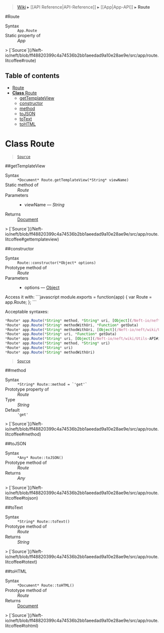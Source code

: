> [Wiki](Home) ▸ [[API Reference|API-Reference]] ▸ [[App|App-API]] ▸ **Route**

#Route
<dl><dt>Syntax</dt><dd><code>App.Route</code></dd><dt>Static property of</dt><dd><i>App</i></dd></dl>
> [`Source`](/Neft-io/neft/blob/ff48820399c4a74536b2bb1aeedad9a10e28ae9e/src/app/route.litcoffee#route)

## Table of contents
* [Route](#route)
* [**Class** Route](#class-route)
  * [getTemplateView](#gettemplateview)
  * [constructor](#constructor)
  * [method](#method)
  * [toJSON](#tojson)
  * [toText](#totext)
  * [toHTML](#tohtml)

# **Class** Route

> [`Source`](/Neft-io/neft/blob/ff48820399c4a74536b2bb1aeedad9a10e28ae9e/src/app/route.litcoffee#class-route)

##getTemplateView
<dl><dt>Syntax</dt><dd><code>&#x2A;Document&#x2A; Route.getTemplateView(&#x2A;String&#x2A; viewName)</code></dd><dt>Static method of</dt><dd><i>Route</i></dd><dt>Parameters</dt><dd><ul><li>viewName — <i>String</i></li></ul></dd><dt>Returns</dt><dd><a href="/Neft-io/neft/wiki/Document-API#class-document">Document</a></dd></dl>
> [`Source`](/Neft-io/neft/blob/ff48820399c4a74536b2bb1aeedad9a10e28ae9e/src/app/route.litcoffee#gettemplateview)

##constructor
<dl><dt>Syntax</dt><dd><code>Route::constructor(&#x2A;Object&#x2A; options)</code></dd><dt>Prototype method of</dt><dd><i>Route</i></dd><dt>Parameters</dt><dd><ul><li>options — <a href="/Neft-io/neft/wiki/Utils-API#isobject">Object</a></li></ul></dd></dl>
Access it with:
```javascript
module.exports = function(app) {
    var Route = app.Route;
};
```

Acceptable syntaxes:
```javascript
*Route* app.Route(*String* method, *String* uri, [Object](/Neft-io/neft/wiki/Utils-API#isobject) options)
*Route* app.Route(*String* methodWithUri, *Function* getData)
*Route* app.Route(*String* methodWithUri, [Object](/Neft-io/neft/wiki/Utils-API#isobject) options)
*Route* app.Route(*String* uri, *Function* getData)
*Route* app.Route(*String* uri, [Object](/Neft-io/neft/wiki/Utils-API#isobject) options)
*Route* app.Route(*String* method, *String* uri)
*Route* app.Route(*String* uri)
*Route* app.Route(*String* methodWithUri)
```

> [`Source`](/Neft-io/neft/blob/ff48820399c4a74536b2bb1aeedad9a10e28ae9e/src/app/route.litcoffee#constructor)

##method
<dl><dt>Syntax</dt><dd><code>&#x2A;String&#x2A; Route::method = `'get'`</code></dd><dt>Prototype property of</dt><dd><i>Route</i></dd><dt>Type</dt><dd><i>String</i></dd><dt>Default</dt><dd><code>'get'</code></dd></dl>
> [`Source`](/Neft-io/neft/blob/ff48820399c4a74536b2bb1aeedad9a10e28ae9e/src/app/route.litcoffee#method)

##toJSON
<dl><dt>Syntax</dt><dd><code>&#x2A;Any&#x2A; Route::toJSON()</code></dd><dt>Prototype method of</dt><dd><i>Route</i></dd><dt>Returns</dt><dd><i>Any</i></dd></dl>
> [`Source`](/Neft-io/neft/blob/ff48820399c4a74536b2bb1aeedad9a10e28ae9e/src/app/route.litcoffee#tojson)

##toText
<dl><dt>Syntax</dt><dd><code>&#x2A;String&#x2A; Route::toText()</code></dd><dt>Prototype method of</dt><dd><i>Route</i></dd><dt>Returns</dt><dd><i>String</i></dd></dl>
> [`Source`](/Neft-io/neft/blob/ff48820399c4a74536b2bb1aeedad9a10e28ae9e/src/app/route.litcoffee#totext)

##toHTML
<dl><dt>Syntax</dt><dd><code>&#x2A;Document&#x2A; Route::toHTML()</code></dd><dt>Prototype method of</dt><dd><i>Route</i></dd><dt>Returns</dt><dd><a href="/Neft-io/neft/wiki/Document-API#class-document">Document</a></dd></dl>
> [`Source`](/Neft-io/neft/blob/ff48820399c4a74536b2bb1aeedad9a10e28ae9e/src/app/route.litcoffee#tohtml)


